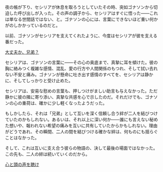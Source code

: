 <!-- title: イマーカインドと謙虚な騎士 -->
<!-- relationship: The Wolf Pack -->

夜の帳が下り、セシリアが休息を取ろうとしていたその時、突如ゴナソンから切迫した呼び出しが入った。その声の調子から、セシリアはすぐに悟った――これは単なる世間話ではない、と。ゴナソンの心には、言葉にできないほど重い何かがのしかかっているのだと。

以前、ゴナソンがセシリアを支えてくれたように、今度はセシリアが彼を支える番だった。

[大丈夫か、兄弟？](#embed:https://www.youtube.com/watch?v=NGC0VaSUPnE&t=20300s)

セシリアは、ゴナソンの言葉に――その心の奥底まで、真摯に耳を傾けた。彼の胸に絡みつく複雑な感情、混乱、愛の行方や人間関係のもつれ、そして拭い去れない不安と痛み。ゴナソンが懸命に吐き出す感情のすべてを、セシリアは静かに、そしてしっかりと受け止めた。

セシリアは、安易な慰めの言葉も、押しつけがましい助言も与えなかった。ただ静かに彼の隣に寄り添い、真摯な共感を心で示したのだ。それだけでも、ゴナソンの心の重荷は、確かに少し軽くなったようだった。

もしかしたら、それは「兄弟」として互いを深く信頼し合う絆が二人を結びつけていたのかもしれない。あるいは、それ以上に深い何か――誰にも言えない秘めた想いや、報われない希望の痛みを互いに共有していたからかもしれない。理由がどうであれ、その瞬間、二人の間を結びつける確かな絆は、何ものにも揺らぐことはなかった。

そして、これは互いに支え合う彼らの物語の、決して最後の場面ではなかった。この先も、二人の絆は続いていくのだから。

[心と頭の声を聴け](#embed:https://www.youtube.com/watch?v=NGC0VaSUPnE&t=21370s)
